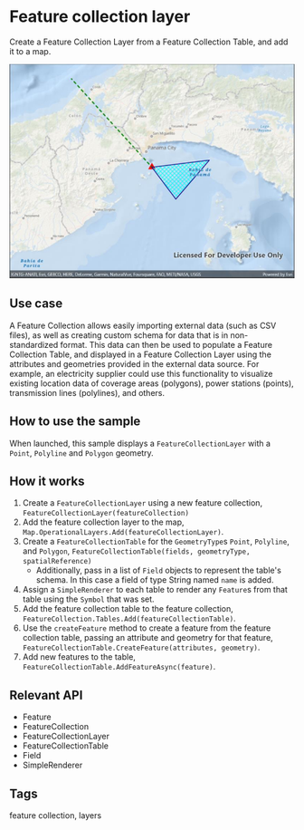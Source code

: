# Feature collection layer

Create a Feature Collection Layer from a Feature Collection Table, and add it to a map.

![screenshot](createfeaturecollectionlayer.jpg)

## Use case

A Feature Collection allows easily importing external data (such as CSV files), as well as creating custom schema for data that is in non-standardized format. This data can then be used to populate a Feature Collection Table, and displayed in a Feature Collection Layer using the attributes and geometries provided in the external data source. For example, an electricity supplier could use this functionality to visualize existing location data of coverage areas (polygons), power stations (points), transmission lines (polylines), and others.

## How to use the sample

When launched, this sample displays a `FeatureCollectionLayer` with a `Point`, `Polyline` and `Polygon` geometry.

## How it works

1. Create a `FeatureCollectionLayer` using a new feature collection, `FeatureCollectionLayer(featureCollection)`
2. Add the feature collection layer to the map, `Map.OperationalLayers.Add(featureCollectionLayer)`.
3. Create a `FeatureCollectionTable` for the `GeometryType`s `Point`, `Polyline`, and `Polygon`, `FeatureCollectionTable(fields, geometryType, spatialReference)`
    * Additionally, pass in a list of `Field` objects to represent the table's schema. In this case a field of type String named `name` is added.
4. Assign a `SimpleRenderer` to each table to render any `Feature`s from that table using the `Symbol` that was set.
5. Add the feature collection table to the feature collection, `FeatureCollection.Tables.Add(featureCollectionTable)`.
6. Use the `createFeature` method to create a feature from the feature collection table, passing an attribute and geometry for that feature, `FeatureCollectionTable.CreateFeature(attributes, geometry)`.
7. Add new features to the table, `FeatureCollectionTable.AddFeatureAsync(feature)`.

## Relevant API

* Feature
* FeatureCollection
* FeatureCollectionLayer
* FeatureCollectionTable
* Field
* SimpleRenderer

## Tags

feature collection, layers
